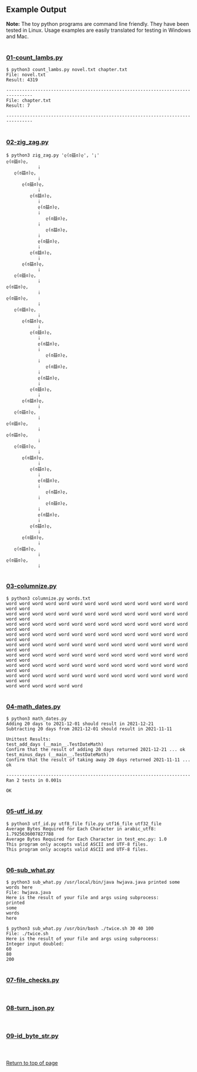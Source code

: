 ## Example Output
**Note:** The toy python programs are command line friendly. They have been tested in Linux. Usage examples are easily translated for testing in Windows and Mac.
#
### [01-count_lambs.py](../01-count_lambs.py)
```
$ python3 count_lambs.py novel.txt chapter.txt
File: novel.txt
Result: 4319

--------------------------------------------------------------------------------
File: chapter.txt
Result: 7

--------------------------------------------------------------------------------
```
#
### [02-zig_zag.py](../02-zig_zag.py)
```
$ python3 zig_zag.py 'ლ(ಠ益ಠ)ლ', '¡'
ლ(ಠ益ಠ)ლ,
            ¡
   ლ(ಠ益ಠ)ლ,
            ¡
      ლ(ಠ益ಠ)ლ,
            ¡
         ლ(ಠ益ಠ)ლ,
            ¡
            ლ(ಠ益ಠ)ლ,
            ¡
               ლ(ಠ益ಠ)ლ,
            ¡
               ლ(ಠ益ಠ)ლ,
            ¡
            ლ(ಠ益ಠ)ლ,
            ¡
         ლ(ಠ益ಠ)ლ,
            ¡
      ლ(ಠ益ಠ)ლ,
            ¡
   ლ(ಠ益ಠ)ლ,
            ¡
ლ(ಠ益ಠ)ლ,
            ¡
ლ(ಠ益ಠ)ლ,
            ¡
   ლ(ಠ益ಠ)ლ,
            ¡
      ლ(ಠ益ಠ)ლ,
            ¡
         ლ(ಠ益ಠ)ლ,
            ¡
            ლ(ಠ益ಠ)ლ,
            ¡
               ლ(ಠ益ಠ)ლ,
            ¡
               ლ(ಠ益ಠ)ლ,
            ¡
            ლ(ಠ益ಠ)ლ,
            ¡
         ლ(ಠ益ಠ)ლ,
            ¡
      ლ(ಠ益ಠ)ლ,
            ¡
   ლ(ಠ益ಠ)ლ,
            ¡
ლ(ಠ益ಠ)ლ,
            ¡
ლ(ಠ益ಠ)ლ,
            ¡
   ლ(ಠ益ಠ)ლ,
            ¡
      ლ(ಠ益ಠ)ლ,
            ¡
         ლ(ಠ益ಠ)ლ,
            ¡
            ლ(ಠ益ಠ)ლ,
            ¡
               ლ(ಠ益ಠ)ლ,
            ¡
               ლ(ಠ益ಠ)ლ,
            ¡
            ლ(ಠ益ಠ)ლ,
            ¡
         ლ(ಠ益ಠ)ლ,
            ¡
      ლ(ಠ益ಠ)ლ,
            ¡
   ლ(ಠ益ಠ)ლ,
            ¡
ლ(ಠ益ಠ)ლ,
            ¡
```
#
### [03-columnize.py](../03-columnize.py)
```
$ python3 columnize.py words.txt
word word word word word word word word word word word word word word word word
word word word word word word word word word word word word word word word word
word word word word word word word word word word word word word word word word
word word word word word word word word word word word word word word word word
word word word word word word word word word word word word word word word word
word word word word word word word word word word word word word word word word
word word word word word word word word word word word word word word word word
word word word word word word word word word word word word word word word word
word word word word word word
```
#
### [04-math_dates.py](../04-math_dates.py)
```
$ python3 math_dates.py
Adding 20 days to 2021-12-01 should result in 2021-12-21
Subtracting 20 days from 2021-12-01 should result in 2021-11-11

Unittest Results:
test_add_days (__main__.TestDateMath)
Confirm that the result of adding 20 days returned 2021-12-21 ... ok
test_minus_days (__main__.TestDateMath)
Confirm that the result of taking away 20 days returned 2021-11-11 ... ok

----------------------------------------------------------------------
Ran 2 tests in 0.001s

OK
```
#
### [05-utf_id.py](../05-utf_id.py)
```
$ python3 utf_id.py utf8_file file.py utf16_file utf32_file
Average Bytes Required for Each Character in arabic_utf8: 1.7925636007827788
Average Bytes Required for Each Character in test_enc.py: 1.0
This program only accepts valid ASCII and UTF-8 files.
This program only accepts valid ASCII and UTF-8 files.
```
#
### [06-sub_what.py](../06-sub_what.py)
```
$ python3 sub_what.py /usr/local/bin/java hwjava.java printed some words here
File: hwjava.java
Here is the result of your file and args using subprocess:
printed
some
words
here
```
```
$ python3 sub_what.py /usr/bin/bash ./twice.sh 30 40 100
File: ./twice.sh
Here is the result of your file and args using subprocess:
Integer input doubled:
60
80
200
```
#
### [07-file_checks.py](../07-file_checks.py)
```
```
#
### [08-turn_json.py](../08-turn_json.py)
```
```
#
### [09-id_byte_str.py](../09-id_byte_str.py)
```
```
#
[Return to top of page](#example-output)
#